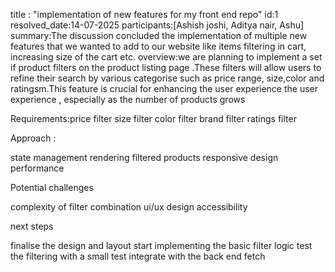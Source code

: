 title : "implementation of new features for my front end repo"
id:1 
resolved_date:14-07-2025
participants:[Ashish joshi, Aditya nair, Ashu]
summary:The discussion concluded the implementation of multiple new features that we wanted to add to our website like items filtering in cart, increasing size of the cart etc.
overview:we are planning to implement a set if product filters on the product listing page .These filters will allow users to refine their search by various categorise such as price range, size,color and ratingsm.This feature is crucial for enhancing the user experience the user experience , especially as the number of products grows

Requirements:price filter
size filter
color filter
brand filter
ratings filter

Approach :

state management
rendering filtered products
responsive design
performance

Potential challenges

complexity of filter combination
ui/ux design
accessibility

next steps

finalise the design and layout
start implementing the basic filter logic
test the filtering with a small test
integrate with the back end fetch
